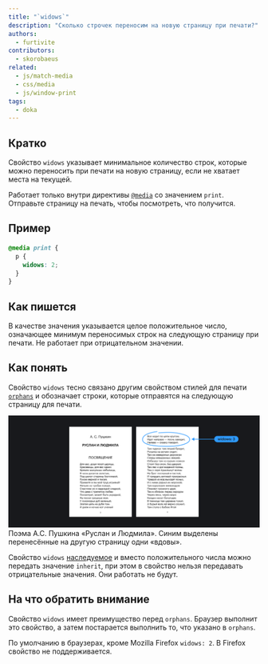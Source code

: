 ```yaml
---
title: "`widows`"
description: "Сколько строчек переносим на новую страницу при печати?"
authors:
  - furtivite
contributors:
  - skorobaeus
related:
  - js/match-media
  - css/media
  - js/window-print
tags:
  - doka
---
```


## Кратко

Свойство `widows` указывает минимальное количество строк, которые можно переносить при печати на новую страницу, если не хватает места на текущей.

Работает только внутри директивы [`@media`](/css/media/) со значением `print`. Отправьте страницу на печать, чтобы посмотреть, что получится.

## Пример

```css
@media print {
  p {
    widows: 2;
  }
}
```

## Как пишется

В качестве значения указывается целое положительное число, означающее минимум переносимых строк на следующую страницу при печати. Не работает при отрицательном значении.

## Как понять

Свойство `widows` тесно связано другим свойством стилей для печати [`orphans`](/css/orphans/) и обозначает строки, которые отправятся на следующую страницу для печати.

![Пример напечатанного на двух страницах текста](images/widows.png)
Поэма А.С. Пушкина «Руслан и Людмила». Синим выделены перенесённые на другую страницу одни «вдовы».

Свойство `widows` [наследуемое](/css/inheritance/) и вместо положительного числа можно передать значение `inherit`, при этом в свойство нельзя передавать отрицательные значения. Они работать не будут.

## На что обратить внимание

Cвойство `widows` имеет преимущество перед `orphans`. Браузер выполнит это свойство, а затем постарается выполнить то, что указано в `orphans`.

По умолчанию в браузерах, кроме Mozilla Firefox `widows: 2`. В Firefox свойство не поддерживается.

